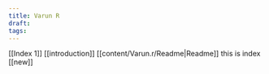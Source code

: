 ```yaml
---
title: Varun R
draft: 
tags:
---
```

[[Index 1]]
[[introduction]]
[[content/Varun.r/Readme|Readme]]
this is  index
[[new]]

